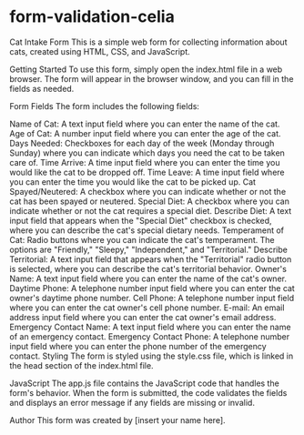 # form-validation-celia

Cat Intake Form
This is a simple web form for collecting information about cats, created using HTML, CSS, and JavaScript.

Getting Started
To use this form, simply open the index.html file in a web browser. The form will appear in the browser window, and you can fill in the fields as needed.

Form Fields
The form includes the following fields:

Name of Cat: A text input field where you can enter the name of the cat.
Age of Cat: A number input field where you can enter the age of the cat.
Days Needed: Checkboxes for each day of the week (Monday through Sunday) where you can indicate which days you need the cat to be taken care of.
Time Arrive: A time input field where you can enter the time you would like the cat to be dropped off.
Time Leave: A time input field where you can enter the time you would like the cat to be picked up.
Cat Spayed/Neutered: A checkbox where you can indicate whether or not the cat has been spayed or neutered.
Special Diet: A checkbox where you can indicate whether or not the cat requires a special diet.
Describe Diet: A text input field that appears when the "Special Diet" checkbox is checked, where you can describe the cat's special dietary needs.
Temperament of Cat: Radio buttons where you can indicate the cat's temperament. The options are "Friendly," "Sleepy," "Independent," and "Territorial."
Describe Territorial: A text input field that appears when the "Territorial" radio button is selected, where you can describe the cat's territorial behavior.
Owner's Name: A text input field where you can enter the name of the cat's owner.
Daytime Phone: A telephone number input field where you can enter the cat owner's daytime phone number.
Cell Phone: A telephone number input field where you can enter the cat owner's cell phone number.
E-mail: An email address input field where you can enter the cat owner's email address.
Emergency Contact Name: A text input field where you can enter the name of an emergency contact.
Emergency Contact Phone: A telephone number input field where you can enter the phone number of the emergency contact.
Styling
The form is styled using the style.css file, which is linked in the head section of the index.html file.

JavaScript
The app.js file contains the JavaScript code that handles the form's behavior. When the form is submitted, the code validates the fields and displays an error message if any fields are missing or invalid.

Author
This form was created by [insert your name here].
